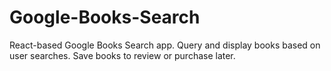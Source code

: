 # Google-Books-Search

React-based Google Books Search app. Query and display books based on user searches. Save books to review or purchase later.
